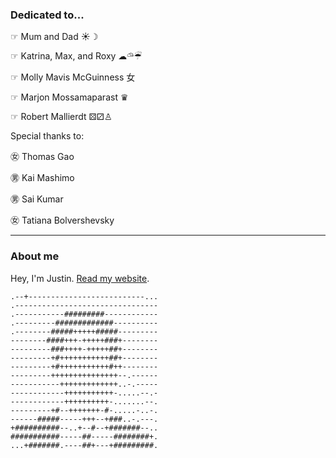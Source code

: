 ### Dedicated to...

☞ Mum and Dad ☀︎☽ 

☞ Katrina, Max, and Roxy ☁︎⛅︎☔︎

☞ Molly Mavis McGuinness ⼥

☞ Marjon Mossamaparast ♛

☞ Robert Mallierdt ⚄⚂♙

Special thanks to: 

㊛ Thomas Gao

㊚ Kai Mashimo

㊚ Sai Kumar

㊛ Tatiana Bolvershevsky


---

### About me

Hey, I'm Justin. [Read my website]().
```
.--+--------------------------...
.--------------------------------
.-----------#########------------
.---------#############----------
.--------#####+++++#####---------
--------####+++-+++++###+--------
---------###++++-+++++##+--------
---------+#+++++++++++##+--------
---------+#+++++++++++#++--------
---------+++++++++++++++--.------
-----------+++++++++++++..-.-----
------------+++++++++++-.....--.-
------------++++++++++-.......--.
---------+#--+++++++-#-.....-..-.
------#####-----+++--+###..-.---.
+##########--..+--#--+#######--..
###########-----##-----########+.
...+#######.----##+---+#########.
```
